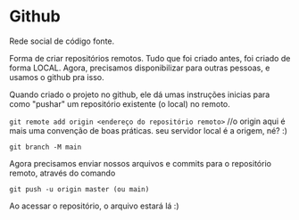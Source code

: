 # Github

Rede social de código fonte.

Forma de criar repositórios remotos. Tudo que foi criado antes, foi criado de forma LOCAL. Agora, precisamos disponibilizar para outras pessoas, e usamos o github pra isso.

Quando criado o projeto no github, ele dá umas instruções inicias para como "pushar" um repositório existente (o local) no remoto.

`git remote add origin <endereço do repositório remoto>` //o origin aqui é mais uma convenção de boas práticas. seu servidor local é a origem, né? :) 

`git branch -M main`

Agora precisamos enviar nossos arquivos e commits para o repositório remoto, através do comando

`git push -u origin master (ou main)` 

Ao acessar o repositório, o arquivo estará lá :) 

